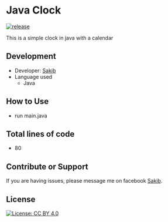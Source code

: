# Java Clock
[![release](https://img.shields.io/badge/release-v1.0-red.svg?style=flat-square)]()

This is a simple clock in java with a calendar

Development
-----------

- Developer: [Sakib](https://www.facebook.com/mdsadman.sakibkhan.39/)
- Language used
    - Java

How to Use
-----------
- run main.java

Total lines of code
-----------
* 80

Contribute or Support
---------------------

If you are having issues, please message me on facebook [Sakib](https://www.facebook.com/mdsadman.sakibkhan.39/).

License
-------

[![License: CC BY 4.0](https://licensebuttons.net/l/by/4.0/80x15.png)](http://creativecommons.org/licenses/by/5.0/)
